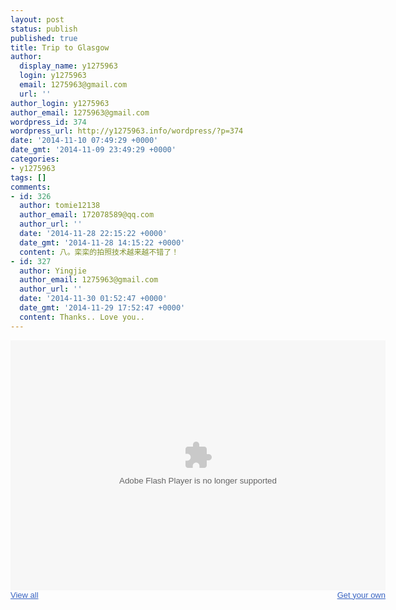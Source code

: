 ```yaml
---
layout: post
status: publish
published: true
title: Trip to Glasgow
author:
  display_name: y1275963
  login: y1275963
  email: 1275963@gmail.com
  url: ''
author_login: y1275963
author_email: 1275963@gmail.com
wordpress_id: 374
wordpress_url: http://y1275963.info/wordpress/?p=374
date: '2014-11-10 07:49:29 +0000'
date_gmt: '2014-11-09 23:49:29 +0000'
categories:
- y1275963
tags: []
comments:
- id: 326
  author: tomie12138
  author_email: 172078589@qq.com
  author_url: ''
  date: '2014-11-28 22:15:22 +0000'
  date_gmt: '2014-11-28 14:15:22 +0000'
  content: 八。栾栾的拍照技术越来越不错了！
- id: 327
  author: Yingjie
  author_email: 1275963@gmail.com
  author_url: ''
  date: '2014-11-30 01:52:47 +0000'
  date_gmt: '2014-11-29 17:52:47 +0000'
  content: Thanks.. Love you..
---
```



<div style="width:600px;font-family:arial,sans-serif;font-size:13px;"><div><embed type="application/x-shockwave-flash" src="https://photos.gstatic.com/media/slideshow.swf" width="600" height="400" flashvars="host=picasaweb.google.com&captions=1&hl=en_GB&feat=flashalbum&RGB=0x000000&feed=https%3A%2F%2Fpicasaweb.google.com%2Fdata%2Ffeed%2Fapi%2Fuser%2F105027816223922966642%2Falbumid%2F6080028054417181137%3Falt%3Drss%26kind%3Dphoto%26hl%3Den_GB" pluginspage="http://www.macromedia.com/go/getflashplayer"></embed></div><span style="float:left;"><a href="https://picasaweb.google.com/105027816223922966642/20141110?authuser=0&feat=flashalbum" style="color:#3964c2">View all</a></span><div style="text-align:right;"><a href="http://picasaweb.google.com/lh/getEmbed?feat=flashalbum" style="color:#3964c2">Get your own</a></div></div>
